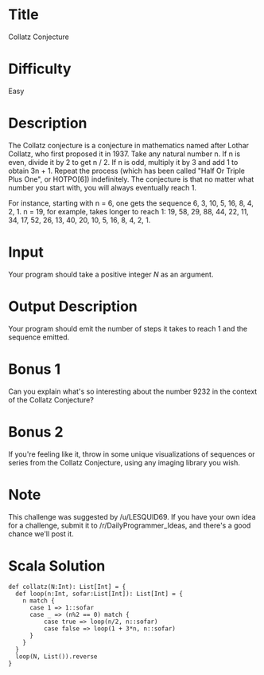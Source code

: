 # Title

Collatz Conjecture

# Difficulty

Easy

# Description

The Collatz conjecture is a conjecture in mathematics named after Lothar Collatz, who first proposed it in 1937. Take any natural number n. If n is even, divide it by 2 to get n / 2. If n is odd, multiply it by 3 and add 1 to obtain 3n + 1. Repeat the process (which has been called "Half Or Triple Plus One", or HOTPO[6]) indefinitely. The conjecture is that no matter what number you start with, you will always eventually reach 1.

For instance, starting with n = 6, one gets the sequence 6, 3, 10, 5, 16, 8, 4, 2, 1. n = 19, for example, takes longer to reach 1: 19, 58, 29, 88, 44, 22, 11, 34, 17, 52, 26, 13, 40, 20, 10, 5, 16, 8, 4, 2, 1.

# Input 

Your program should take a positive integer *N* as an argument.

# Output Description

Your program should emit the number of steps it takes to reach 1 and the sequence emitted.

# Bonus 1

Can you explain what's so interesting about the number 9232 in the context of the Collatz Conjecture?

# Bonus 2

If you're feeling like it, throw in some unique visualizations of sequences or series from the Collatz Conjecture, using any imaging library you wish. 

# Note

This challenge was suggested by /u/LESQUID69. If you have your own idea for a challenge, submit it to /r/DailyProgrammer_Ideas, and there's a good chance we'll post it.


# Scala Solution

    def collatz(N:Int): List[Int] = {
      def loop(n:Int, sofar:List[Int]): List[Int] = {
        n match {
          case 1 => 1::sofar
          case _ => (n%2 == 0) match {
              case true => loop(n/2, n::sofar)
              case false => loop(1 + 3*n, n::sofar)
          }
        }
      }
      loop(N, List()).reverse
    }
